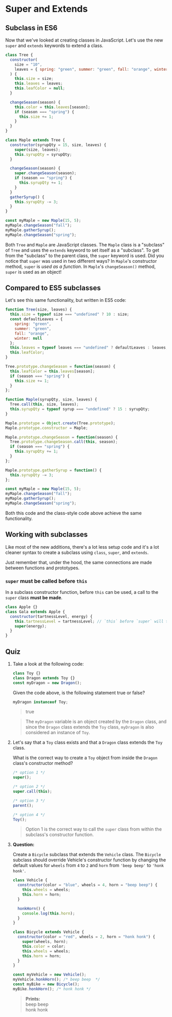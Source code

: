 # Super and Extends

## Subclass in ES6

Now that we've looked at creating classes in JavaScript. Let's use the new `super` and `extends` keywords to extend a class.

```js
class Tree {
  constructor(
    size = "10",
    leaves = { spring: "green", summer: "green", fall: "orange", winter: null }
  ) {
    this.size = size;
    this.leaves = leaves;
    this.leafColor = null;
  }

  changeSeason(season) {
    this.color = this.leaves[season];
    if (season === "spring") {
      this.size += 1;
    }
  }
}

class Maple extends Tree {
  constructor(syrupQty = 15, size, leaves) {
    super(size, leaves);
    this.syrupQty = syrupQty;
  }

  changeSeason(season) {
    super.changeSeason(season);
    if (season == "spring") {
      this.syrupQty += 1;
    }
  }
  gatherSyrup() {
    this.syrupQty -= 3;
  }
}

const myMaple = new Maple(15, 5);
myMaple.changeSeason("fall");
myMaple.gatherSyrup();
myMaple.changeSeason("spring");
```

Both `Tree` and `Maple` are JavaScript classes. The `Maple` class is a "subclass" of `Tree` and uses the `extends` keyword to set itself as a "subclass". To get from the "subclass" to the parent class, the `super` keyword is used. Did you notice that `super` was used in two different ways? In `Maple`'s constructor method, `super` is _used as a function_. In `Maple`'s `changeSeason()` method, `super` is used as an object!

## Compared to ES5 subclasses

Let's see this same functionality, but written in ES5 code:

```js
function Tree(size, leaves) {
  this.size = typeof size === "undefined" ? 10 : size;
  const defaultLeaves = {
    spring: "green",
    summer: "green",
    fall: "orange",
    winter: null
  };
  this.leaves = typeof leaves === "undefined" ? defaultLeaves : leaves;
  this.leafColor;
}

Tree.prototype.changeSeason = function(season) {
  this.leafColor = this.leaves[season];
  if (season === "spring") {
    this.size += 1;
  }
};

function Maple(syrupQty, size, leaves) {
  Tree.call(this, size, leaves);
  this.syrupQty = typeof syrup === "undefined" ? 15 : syrupQty;
}

Maple.prototype = Object.create(Tree.prototype);
Maple.prototype.constructor = Maple;

Maple.prototype.changeSeason = function(season) {
  Tree.prototype.changeSeason.call(this, season);
  if (season === "spring") {
    this.syrupQty += 1;
  }
};

Maple.prototype.gatherSyrup = function() {
  this.syrupQty -= 3;
};

const myMaple = new Maple(15, 5);
myMaple.changeSeason("fall");
myMaple.gatherSyrup();
myMaple.changeSeason("spring");
```

Both this code and the class-style code above achieve the same functionality.

## Working with subclasses

Like most of the new additions, there's a lot less setup code and it's a lot cleaner syntax to create a subclass using `class`, `super`, and `extends`.

Just remember that, under the hood, the same connections are made between functions and prototypes.

### `super` must be called before `this`

In a subclass constructor function, before `this` can be used, a call to the `super` class **must be made**.

```js
class Apple {}
class Gala extends Apple {
  constructor(tartnessLevel, energy) {
    this.tartnessLevel = tartnessLevel; // `this` before `super` will throw an error!
    super(energy);
  }
}
```

## Quiz

1.  Take a look at the following code:

    ```js
    class Toy {}
    class Dragon extends Toy {}
    const myDragon = new Dragon();
    ```

    Given the code above, is the following statement true or false?

    ```js
    myDragon instanceof Toy;
    ```

    > true

    > The `myDragon` variable is an object created by the `Dragon` class, and since the `Dragon` class extends the `Toy` class, `myDragon` is also considered an instance of `Toy`.

2.  Let's say that a `Toy` class exists and that a `Dragon` class extends the `Toy` class.

    What is the correct way to create a `Toy` object from inside the `Dragon` class's constructor method?

    ```js
    /* option 1 */
    super();

    /* option 2 */
    super.call(this);

    /* option 3 */
    parent();

    /* option 4 */
    Toy();
    ```

    > Option 1 is the correct way to call the `super` class from within the subclass's constructor function.

3.  **Question:**

    Create a `Bicycle` subclass that extends the `Vehicle` class. The `Bicycle` subclass should override Vehicle's constructor function by changing the default values for `wheels` from `4` to `2` and `horn` from `'beep beep'` to `'honk honk'`.

    ```js
    class Vehicle {
      constructor(color = "blue", wheels = 4, horn = "beep beep") {
        this.wheels = wheels;
        this.horn = horn;
      }

      honkHorn() {
        console.log(this.horn);
      }
    }

    class Bicycle extends Vehicle {
      constructor(color = "red", wheels = 2, horn = "honk honk") {
        super(wheels, horn);
        this.color = color;
        this.wheels = wheels;
        this.horn = horn;
      }
    }

    const myVehicle = new Vehicle();
    myVehicle.honkHorn(); /* beep beep  */
    const myBike = new Bicycle();
    myBike.honkHorn(); /* honk honk */
    ```

    > **Prints:**  
    > beep beep  
    > honk honk
